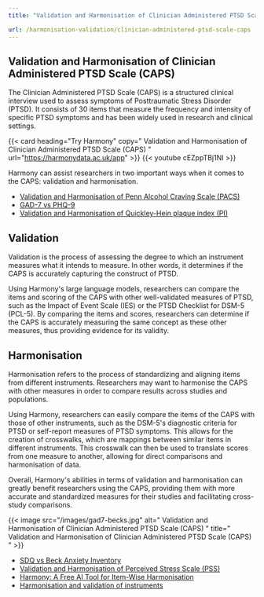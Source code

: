 ```yaml
---
title: "Validation and Harmonisation of Clinician Administered PTSD Scale (CAPS)"

url: /harmonisation-validation/clinician-administered-ptsd-scale-caps
---
```


## Validation and Harmonisation of Clinician Administered PTSD Scale (CAPS)

The Clinician Administered PTSD Scale (CAPS) is a structured clinical interview used to assess symptoms of Posttraumatic Stress Disorder (PTSD). It consists of 30 items that measure the frequency and intensity of specific PTSD symptoms and has been widely used in research and clinical settings.

{{< card heading="Try Harmony" copy=" Validation and Harmonisation of Clinician Administered PTSD Scale (CAPS) " url="https://harmonydata.ac.uk/app" >}}
{{< youtube cEZppTBj1NI >}}

Harmony can assist researchers in two important ways when it comes to the CAPS: validation and harmonisation.

* [Validation and Harmonisation of Penn Alcohol Craving Scale (PACS)](/harmonisation-validation/penn-alcohol-craving-scale-pacs)
* [GAD-7 vs PHQ-9](/compare-harmonise-instruments/gad-7-vs-phq-9/)
* [Validation and Harmonisation of Quickley-Hein plaque index (PI)](/harmonisation-validation/quickley-hein-plaque-index-pi)

## Validation
Validation is the process of assessing the degree to which an instrument measures what it intends to measure. In other words, it determines if the CAPS is accurately capturing the construct of PTSD.

Using Harmony's large language models, researchers can compare the items and scoring of the CAPS with other well-validated measures of PTSD, such as the Impact of Event Scale (IES) or the PTSD Checklist for DSM-5 (PCL-5). By comparing the items and scores, researchers can determine if the CAPS is accurately measuring the same concept as these other measures, thus providing evidence for its validity.

## Harmonisation
Harmonisation refers to the process of standardizing and aligning items from different instruments. Researchers may want to harmonise the CAPS with other measures in order to compare results across studies and populations.

Using Harmony, researchers can easily compare the items of the CAPS with those of other instruments, such as the DSM-5's diagnostic criteria for PTSD or self-report measures of PTSD symptoms. This allows for the creation of crosswalks, which are mappings between similar items in different instruments. This crosswalk can then be used to translate scores from one measure to another, allowing for direct comparisons and harmonisation of data.

Overall, Harmony's abilities in terms of validation and harmonisation can greatly benefit researchers using the CAPS, providing them with more accurate and standardized measures for their studies and facilitating cross-study comparisons.


{{< image src="/images/gad7-becks.jpg" alt=" Validation and Harmonisation of Clinician Administered PTSD Scale (CAPS) " title=" Validation and Harmonisation of Clinician Administered PTSD Scale (CAPS) " >}}









* [SDQ vs Beck Anxiety Inventory](/compare-harmonise-instruments/sdq-vs-beck-anxiety-inventory)
* [Validation and Harmonisation of Perceived Stress Scale (PSS)](/harmonisation-validation/perceived-stress-scale-pss)
* [Harmony: A Free AI Tool for Item-Wise Harmonisation](/item-harmonisation/harmony-a-free-ai-tool-for-item-wise-harmonisation)
* [Harmonisation and validation of instruments](/harmonisation-validation/)